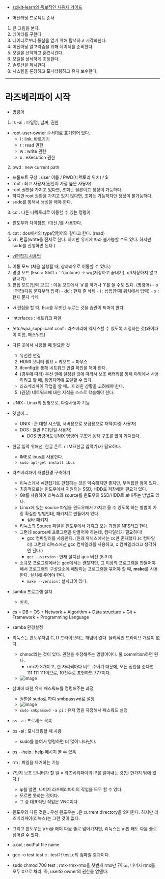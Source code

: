 - [scikit-learn의 독보적인 사용자 가이드](http://scikit-learn.org/stable/user_guide.html)

- 머신러닝 프로젝트 순서
1. 큰 그림을 본다.
2. 데이터를 구한다.
3. 데이터로부터 통찰을 얻기 위해 탐색하고 시각화한다.
4. 머신러닝 알고리즘을 위해 데이터를 준비한다.
5. 모델을 선택하고 훈련시킨다.
6. 모델을 상세하게 조정한다.
7. 솔루션을 제시한다.
8. 시스템을 론칭하고 모니터링하고 유지 보수한다.



-------
# 라즈베리파이 시작
- 명령어
1. ls -al : 파일명, 날짜, 권한
  - root-user-owner 순서대로 표기되어 있다.
    - l : link, 바로가기 
    - r : read 권한
    - w : write 권한
    - x : eXecution 권한
2. pwd : new current path
  - 프롬프트 구성 : user 이름 / PWD(디렉토리 위치) / $
  - root : 최고 사용자(권한이 가장 높은 사용자)
  - root 권한을 가지고 있다면, 조회는 물론이고 생성이 가능하다.
  - 하지만 root 권한을 가지고 있지 않다면, 조회는 가능하지만 생성이 불가능하다.
  - sudo를 통해서 생성을 해야 한다.

3. cd : 다른 디렉토리로 이동할 수 있는 명령어
  - 윈도우와 차이점은, \대신 /를 사용한다.

4. cat : dos에서의 type명령어와 같다고 한다. (read)
5. vi : 편집(write를 전제로 한다. 하지만 유저에 따라 불가능할 수도 있다. 하지만 sudo를 진행하면 된다.)
  - [vi편집기 사용법](https://blog.lael.be/post/7321)
  1. 이동 모드 (처음 실행될 때, 상하좌우로 이동할 수 있다.)
  2. 명령 모드 (Esc > Shift + ':'(colone)  -> wq(저장하고 끝내기), q!(저장하지 않고 끝내기)
  3. 편집 모드(입력 모드) : 이동 모드에서 'a'를 하거나 'i'를 쓸 수도 있다. (명령어)
    - a : 편집(다음 문자부터 입력)
    - dd : 현재 줄 삭제
    - i : 삽입(현재 위치에서 입력)
    - x : 현재 문자 삭제
  - vi 편집을 할 때, Esc를 무조건 누르는 것을 습관이 되어야 한다.
- interfaces : 네트워크 파일
- /etc/wpa_supplicant.conf : 라즈베리에 엑세스할 수 있도록 지정하는 것(와이파이 이름, 패스워드)

- 다른 곳에서 사용할 때 필요한 것
  1. 유선랜 연결
  2. HDMI 모니터 필요 + 키보드 + 마우스
  3. ifconfig을 통해 네트워크 연결 확인을 해야 한다.
  4. (경우에 따라) 무선 랜에 설정된 것에 따라서 보조 배터리를 통해 야외에서 사용하려고 할 때, 음영지역에 도달할 수 있다.
    - 라즈베리파이 작업을 할 때... 이러한 상황을 고려해야 한다.
  5. (권장) 네트워크에 대한 지식을 스스로 학습해야 한다.

- UNIX : Linux의 원형으로, 다중사용자 기능 
- 옛날에...
  - UNIX : 큰 대형 시스템, 서버용으로 보급용으로 채택(다중 사용자)
  - DOS : 일반 PC(단일 사용자)
    - DOS 명령어도 UNIX 명령어 구조와 동작 구조를 많이 가져왔다.
    
- 한글 입력 위해선, 한글 폰트 + IME(한글 입력기)가 필요하다.
  - IME로 ibus를 사용한다.
  - ```sudo apt-get install ibus```



- 라즈베리파이 개발환경 구축하기
  - 리눅스에서 vi편집기로 편집하는 것은 익숙해지면 좋지만, 부적합한 점이 있다.
  - 최종적으로는 윈도우에서 지원되는 SSD, HDD로 저장해둘 필요가 있다.
  - Git를 사용하여 리눅스의 source를 윈도우의 SSD/HDD로 보내주는 방법도 있다.
  - Linux에 있는 source 파일을 윈도우에서 가지고 올 수 있도록 하는 방법이 가장 확실한 방법인데, 패키지로 만들어져 있다.
    - 삼바 패키지
  - 리눅스의 Source 파일을 윈도우에서 가지고 오는 과정을 NFS라고 한다.
  - 그런데 source에 프로그램을 만들어야 하는데, 컴파일러가 필요하다!
    - gcc 컴파일러를 사용한다. (원래 유닉스에서는 cc만 존재했다.(c 컴파일러) 그런데 리눅스에선 gcc 컴파일러를 사용하고, c 컴파일러라고 생각하면 된다.)
    - ```gcc --version``` : 현재 설치된 gcc 버전 (8.3.0)
  - 소규모 프로그램에서는 gcc에서는 괜찮지만, 그 이상의 프로그램을 만들어야 해서 프로그램의 구성요소에 해당하는 프로그램을 묶어야 할 때, **make**를 사용한다. 설치해 주어야 한다.
    - ```make --version``` : 설치되어 있다.

- samba 프로그램 설치
  - 설치, 

- cs = DB + OS + Network + Algorithm + Data structure + Git + Framework + Programming Language

- samba 환경설정
- 리눅스는 윈도우처럼 C, D 드라이브라는 개념이 없다. 물리적인 드라이브 개념이 없다.
  - chmod라는 것이 있다. 권한을 수정해주는 명령어이다. 풀 commition하면 된다.
    - rmx가 3개이고, 한 자리씩마다 비트 수이기 때문에, 모든 권한을 준다면 111 111 111이므로, 10진수로 표현하면 777이다.
  - ![image](https://user-images.githubusercontent.com/49339278/138389927-47740010-38f7-4a19-913e-8930ad093c18.png)

- 삼바에 대한 유저 패스워드를 명령해주는 과정
  - 권한을 sudo로 하여 smbpasswd로 설정
  - ![image](https://user-images.githubusercontent.com/49339278/138390159-5303dbf3-16a4-4297-b825-ca408910d45b.png)
  - ```sudo smbpasswd -a pi``` : 유저 명을 지정해서 패스워드 설정

- ```ps -a``` : 프로세스 목록
- ps -al : 모니터링할 때 사용
  - sudo를 붙여서 명령하면 더 많이 나타난다.
- ps --help : help 메시지 볼 수 있음
- rm : 파일을 제거하는 기능

- 7인치 보조 모니터가 할 일 = 라즈베리파이의 IP를 알아내는 것(단 한가지 밖에 없다.)
  - ip를 알면, 나머지 라즈베리파이의 작업을 모두 할 수 있다.
  - 모르면 못하는 것이다.
  - 그 중 대표적인 작업은 VNC이다.

- 윈도우와 다른 것은.. 우선 윈도우는 ```.```은 current directory을 의미한다. 하지만 라즈베리파이(리눅스)는 그런 것이 없다.
- 그리고 윈도우는 \r\n을 해야 다음 줄로 넘어가지만, 리눅스는 \n만 해도 다음 줄로 넘어갈 수 있다. 

- a.out : **o**utPut file name

- gcc -o test test.c : test가 test.c의 컴파일 결과이다.
- sudo chmod 700 test : rmx-rmx-rmx을 첫번째 rmx만 7이고, 나머지 rmx를 모두 0으로 처리. 즉, user와 owner의 권한을 없앤다.
